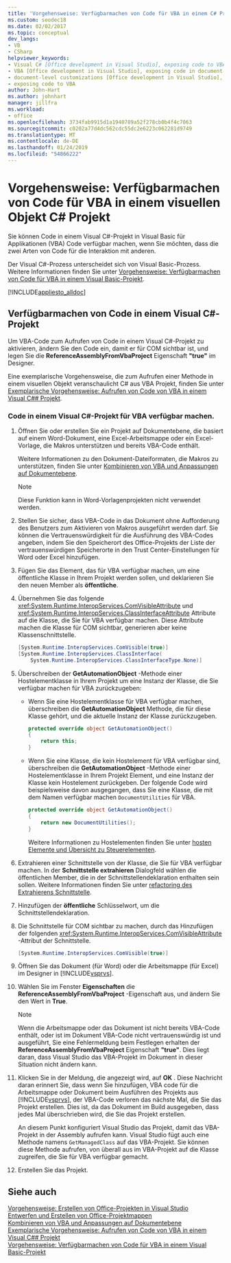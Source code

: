 ```yaml
---
title: 'Vorgehensweise: Verfügbarmachen von Code für VBA in einem C# Projekt'
ms.custom: seodec18
ms.date: 02/02/2017
ms.topic: conceptual
dev_langs:
- VB
- CSharp
helpviewer_keywords:
- Visual C# [Office development in Visual Studio], exposing code to VBA
- VBA [Office development in Visual Studio], exposing code in document-level customizations
- document-level customizations [Office development in Visual Studio], exposing code
- exposing code to VBA
author: John-Hart
ms.author: johnhart
manager: jillfra
ms.workload:
- office
ms.openlocfilehash: 3734fab9915d1a1940789a52f278cb0b4f4c7063
ms.sourcegitcommit: c0202a77d4dc562cdc55dc2e6223c062281d9749
ms.translationtype: MT
ms.contentlocale: de-DE
ms.lasthandoff: 01/24/2019
ms.locfileid: "54866222"
---
```

# <a name="how-to-expose-code-to-vba-in-a-visual-c-project"></a>Vorgehensweise: Verfügbarmachen von Code für VBA in einem visuellen Objekt C# Projekt
  Sie können Code in einem Visual C#-Projekt in Visual Basic für Applikationen (VBA) Code verfügbar machen, wenn Sie möchten, dass die zwei Arten von Code für die Interaktion mit anderen.  
  
 Der Visual C#-Prozess unterscheidet sich von Visual Basic-Prozess. Weitere Informationen finden Sie unter [Vorgehensweise: Verfügbarmachen von Code für VBA in einem Visual Basic-Projekt](../vsto/how-to-expose-code-to-vba-in-a-visual-basic-project.md).  
  
 [!INCLUDE[appliesto_alldoc](../vsto/includes/appliesto-alldoc-md.md)]  
  
## <a name="expose-code-in-a-visual-c-project"></a>Verfügbarmachen von Code in einem Visual C#-Projekt  
 Um VBA-Code zum Aufrufen von Code in einem Visual C#-Projekt zu aktivieren, ändern Sie den Code ein, damit er für COM sichtbar ist, und legen Sie die **ReferenceAssemblyFromVbaProject** Eigenschaft **"true"** im Designer.  
  
 Eine exemplarische Vorgehensweise, die zum Aufrufen einer Methode in einem visuellen Objekt veranschaulicht C# aus VBA Projekt, finden Sie unter [Exemplarische Vorgehensweise: Aufrufen von Code von VBA in einem Visual C#&#35; Projekt](../vsto/walkthrough-calling-code-from-vba-in-a-visual-csharp-project.md).  
  
### <a name="to-expose-code-in-a-visual-c-project-to-vba"></a>Code in einem Visual C#-Projekt für VBA verfügbar machen.  
  
1. Öffnen Sie oder erstellen Sie ein Projekt auf Dokumentebene, die basiert auf einem Word-Dokument, eine Excel-Arbeitsmappe oder ein Excel-Vorlage, die Makros unterstützen und bereits VBA-Code enthält.  
  
    Weitere Informationen zu den Dokument-Dateiformaten, die Makros zu unterstützen, finden Sie unter [Kombinieren von VBA und Anpassungen auf Dokumentebene](../vsto/combining-vba-and-document-level-customizations.md).  
  
   > [!NOTE]  
   >  Diese Funktion kann in Word-Vorlagenprojekten nicht verwendet werden.  
  
2. Stellen Sie sicher, dass VBA-Code in das Dokument ohne Aufforderung des Benutzers zum Aktivieren von Makros ausgeführt werden darf. Sie können die Vertrauenswürdigkeit für die Ausführung des VBA-Codes angeben, indem Sie den Speicherort des Office-Projekts der Liste der vertrauenswürdigen Speicherorte in den Trust Center-Einstellungen für Word oder Excel hinzufügen.  
  
3. Fügen Sie das Element, das für VBA verfügbar machen, um eine öffentliche Klasse in Ihrem Projekt werden sollen, und deklarieren Sie den neuen Member als **öffentliche**.  
  
4. Übernehmen Sie das folgende <xref:System.Runtime.InteropServices.ComVisibleAttribute> und <xref:System.Runtime.InteropServices.ClassInterfaceAttribute> Attribute auf die Klasse, die Sie für VBA verfügbar machen. Diese Attribute machen die Klasse für COM sichtbar, generieren aber keine Klassenschnittstelle.  
  
   ```csharp  
   [System.Runtime.InteropServices.ComVisible(true)]  
   [System.Runtime.InteropServices.ClassInterface(  
       System.Runtime.InteropServices.ClassInterfaceType.None)]  
   ```  
  
5. Überschreiben der **GetAutomationObject** -Methode einer Hostelementklasse in Ihrem Projekt um eine Instanz der Klasse, die Sie verfügbar machen für VBA zurückzugeben:  
  
   - Wenn Sie eine Hostelementklasse für VBA verfügbar machen, überschreiben die **GetAutomationObject** Methode, die für diese Klasse gehört, und die aktuelle Instanz der Klasse zurückzugeben.  
  
     ```csharp  
     protected override object GetAutomationObject()  
     {  
         return this;  
     }  
     ```  
  
   - Wenn Sie eine Klasse, die kein Hostelement für VBA verfügbar sind, überschreiben die **GetAutomationObject** -Methode einer Hostelementklasse in Ihrem Projekt Element, und eine Instanz der Klasse kein Hostelement zurückgeben. Der folgende Code wird beispielsweise davon ausgegangen, dass Sie eine Klasse, die mit dem Namen verfügbar machen `DocumentUtilities` für VBA.  
  
     ```csharp  
     protected override object GetAutomationObject()  
     {  
         return new DocumentUtilities();  
     }  
     ```  
  
     Weitere Informationen zu Hostelementen finden Sie unter [hosten Elemente und Übersicht zu Steuerelementen](../vsto/host-items-and-host-controls-overview.md).  
  
6. Extrahieren einer Schnittstelle von der Klasse, die Sie für VBA verfügbar machen. In der **Schnittstelle extrahieren** Dialogfeld wählen die öffentlichen Member, die in der Schnittstellendeklaration enthalten sein sollen. Weitere Informationen finden Sie unter [refactoring des Extrahierens Schnittstelle](../ide/reference/extract-interface.md).
  
7. Hinzufügen der **öffentliche** Schlüsselwort, um die Schnittstellendeklaration.  
  
8. Die Schnittstelle für COM sichtbar zu machen, durch das Hinzufügen der folgenden <xref:System.Runtime.InteropServices.ComVisibleAttribute> -Attribut der Schnittstelle.  
  
   ```csharp  
   [System.Runtime.InteropServices.ComVisible(true)]  
   ```  
  
9. Öffnen Sie das Dokument (für Word) oder die Arbeitsmappe (für Excel) im Designer in [!INCLUDE[vsprvs](../sharepoint/includes/vsprvs-md.md)].  
  
10. Wählen Sie im Fenster **Eigenschaften** die **ReferenceAssemblyFromVbaProject** -Eigenschaft aus, und ändern Sie den Wert in **True**.  
  
    > [!NOTE]  
    >  Wenn die Arbeitsmappe oder das Dokument ist nicht bereits VBA-Code enthält, oder ist im Dokument VBA-Code nicht vertrauenswürdig ist und ausgeführt, Sie eine Fehlermeldung beim Festlegen erhalten der **ReferenceAssemblyFromVbaProject** Eigenschaft **"true"**. Dies liegt daran, dass Visual Studio das VBA-Projekt im Dokument in dieser Situation nicht ändern kann.  
  
11. Klicken Sie in der Meldung, die angezeigt wird, auf **OK** . Diese Nachricht daran erinnert Sie, dass wenn Sie hinzufügen, VBA code für die Arbeitsmappe oder Dokument beim Ausführen des Projekts aus [!INCLUDE[vsprvs](../sharepoint/includes/vsprvs-md.md)], der VBA-Code verloren das nächste Mal, die Sie das Projekt erstellen. Dies ist, da das Dokument im Build ausgegeben, dass jedes Mal überschrieben wird, die Sie das Projekt erstellen.  
  
     An diesem Punkt konfiguriert Visual Studio das Projekt, damit das VBA-Projekt in der Assembly aufrufen kann. Visual Studio fügt auch eine Methode namens `GetManagedClass` auf das VBA-Projekt. Sie können diese Methode aufrufen, von überall aus im VBA-Projekt auf die Klasse zugreifen, die Sie für VBA verfügbar gemacht.  
  
12. Erstellen Sie das Projekt.  
  
## <a name="see-also"></a>Siehe auch  
 [Vorgehensweise: Erstellen von Office-Projekten in Visual Studio](../vsto/how-to-create-office-projects-in-visual-studio.md)   
 [Entwerfen und Erstellen von Office-Projektmappen](../vsto/designing-and-creating-office-solutions.md)   
 [Kombinieren von VBA und Anpassungen auf Dokumentebene](../vsto/combining-vba-and-document-level-customizations.md)   
 [Exemplarische Vorgehensweise: Aufrufen von Code von VBA in einem Visual C#&#35; Projekt](../vsto/walkthrough-calling-code-from-vba-in-a-visual-csharp-project.md)   
 [Vorgehensweise: Verfügbarmachen von Code für VBA in einem Visual Basic-Projekt](../vsto/how-to-expose-code-to-vba-in-a-visual-basic-project.md)  
